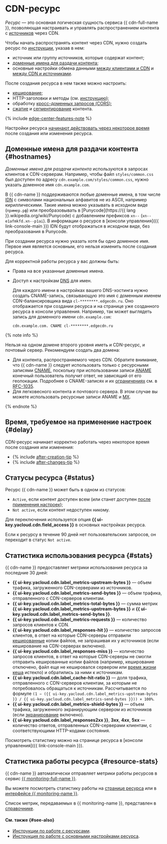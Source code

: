 # CDN-ресурс

_Ресурс_ — это основная логическая сущность сервиса {{ cdn-full-name }}, позволяющая настраивать и управлять распространением контента с [источников](origins.md) через CDN.

Чтобы начать распространять контент через CDN, нужно создать ресурс по [инструкции](../operations/resources/create-resource.md), указав в нем:

* источник или группу источников, которые содержат контент;
* [доменные имена для раздачи контента](#hostnames);
* основные настройки обмена данными [между клиентами и CDN](clients-to-servers.md) и [между CDN и источниками](servers-to-origins.md).

После создания ресурса в нем также можно настроить:

* [кеширование](caching.md);
* HTTP-заголовки и методы (см. [инструкцию](../operations/resources/configure-http.md));
* обработку [кросс-доменных запросов (CORS)](cors.md);
* [сжатие](compression.md) и [сегментирование](slicing.md) контента. 

{% include [edge-center-features-note](../../_includes/cdn/edge-center-features-note.md) %}

Настройки ресурса [начинают действовать через некоторое время](#delay) после создания или изменения ресурса.

## Доменные имена для раздачи контента {#hostnames}

_Доменные имена для раздачи контента_ используются в запросах клиентов к CDN-серверам. Например, чтобы файл `styles/common.css` был доступен по адресу `cdn.example.com/styles/common.css`, нужно указать доменное имя `cdn.example.com`.  

В {{ cdn-name }} поддерживаются любые доменные имена, в том числе [IDN](https://ru.wikipedia.org/wiki/IDN) с символами национальных алфавитов не из ASCII, например кириллическими. Такие имена можно указывать в исходном виде (`пример.рф`) или преобразовывать в [Punycode](https://{{ lang }}.wikipedia.org/wiki/Punycode) с добавлением префиксов `xn--` (`xn--e1afmkfd.xn--p1ai`). В информации о ресурсе в [консоли управления]({{ link-console-main }}) IDN будут отображаться в исходном виде, без преобразования в Punycode.

При создании ресурса нужно указать хотя бы одно доменное имя. Первое имя является основным, его нельзя изменить после создания ресурса.

Для корректной работы ресурса у вас должны быть:

* Права на все указанные доменные имена.
* Доступ к настройкам [DNS](../../glossary/dns.md) для имен. 

  Для каждого имени в настройках вашего DNS-хостинга нужно создать CNAME-запись, связывающую это имя с доменным именем CDN-балансировщика вида `cl-********.edgecdn.ru`. Оно отображается при создании ресурса и на странице уже созданного ресурса в консоли управления. Например, так может выглядеть запись для доменного имени `cdn.example.com`: 

  ``` 
  cdn.example.com. CNAME cl-********.edgecdn.ru
  ```

{% note info %}

Нельзя на одном домене второго уровня иметь и CDN-ресурс, и почтовый сервер. Рекомендуем создать два домена:

* Для контента, распространяемого через CDN. Обратите внимание, что {{ cdn-name }} следует использовать только с ресурсными записями [CNAME](../../dns/concepts/resource-record.md#cname), поскольку при использовании записи [ANAME](../../dns/concepts/resource-record.md#aname) конечный пользователь получит ответ, не зависящий от его геолокации. Подробнее о CNAME-записях и их [ограничениях](https://www.rfc-editor.org/rfc/rfc1912#section-2.4) см. в [RFC-1035](https://www.ietf.org/rfc/rfc1035.html#section-3.3.1).
* Для легковесного контента и почтового сервера. В этом случае вы можете использовать ресурсные записи ANAME и [MX](../../dns/concepts/resource-record.md#mx).

{% endnote %}

## Время, требуемое на применение настроек {#delay}

CDN-ресурс начинает корректно работать через некоторое время после создания или изменения: 

* {% include [after-creation-tip](../../_includes/cdn/after-creation-tip.md) %}
* {% include [after-changes-tip](../../_includes/cdn/after-changes-tip.md) %}


## Статусы ресурса {#status}

Ресурс {{ cdn-name }} может быть в одном из статусов:

* `Active`, если контент доступен всем (или станет доступен [после применения настроек](#delay));
* `Not active`, если контент недоступен никому.

Для переключения используется опция **{{ ui-key.yacloud.cdn.field_access }}** в основных настройках ресурса.

Если к ресурсу в течение 90 дней нет пользовательских запросов, он переходит в статус `Not active`.

## Статистика использования ресурса {#stats}

{{ cdn-name }} предоставляет метрики использования ресурса за последние 30 дней:

* **{{ ui-key.yacloud.cdn.label_metrics-upstream-bytes }}** — объем трафика, загруженного CDN-серверами из источников.
* **{{ ui-key.yacloud.cdn.label_metrics-send-bytes }}** — объем трафика, отправленного с CDN-серверов клиентам.
* **{{ ui-key.yacloud.cdn.label_metrics-total-bytes }}** — сумма метрик **{{ ui-key.yacloud.cdn.label_metrics-upstream-bytes }}** и **{{ ui-key.yacloud.cdn.label_metrics-send-bytes }}**.
* **{{ ui-key.yacloud.cdn.label_metrics-requests }}** — количество запросов клиентов к CDN.
* **{{ ui-key.yacloud.cdn.label_responses-hit }}** — количество запросов клиентов, в ответ на которые CDN-серверы отправили [кешированные](caching.md) копии файлов, не запрашивая их у источников (если кеширование на CDN-серверах включено).
* **{{ ui-key.yacloud.cdn.label_responses-miss }}** — количество запросов клиентов, в ответ на которые CDN-серверы не смогли отправить кешированные копии файлов (например, кеширование отключено, файл еще не кешировался сервером или [время жизни кеша](caching.md#server-side-cache-age) истекло) и обратились за ними к источникам.
* **{{ ui-key.yacloud.cdn.label_cache-hit-ratio }}** — доля трафика, отправленного с CDN-серверов клиентам, за которым не потребовалось обращаться к источникам. Рассчитывается по формуле `(1 − ({{ ui-key.yacloud.cdn.label_metrics-upstream-bytes }} / {{ ui-key.yacloud.cdn.label_metrics-send-bytes }})) × 100%`.
* **{{ ui-key.yacloud.cdn.label_metrics-shield-bytes }}** — объем трафика, загруженного экранирующим сервером из источников (если [экранирование](origins-shielding.md) включено).
* **{{ ui-key.yacloud.cdn.label_responses2xx }}**, **3xx**, **4xx**, **5xx** — количество ответов, отправленных CDN-серверами клиентам, с соответствующими HTTP-кодами состояния.

Посмотреть статистику можно на странице ресурса в [консоли управления]({{ link-console-main }}).

## Статистика работы ресурса {#resource-stats}

{{ cdn-name }} автоматически отправляет метрики работы ресурсов в сервис [{{ monitoring-full-name }}](../../monitoring/).

Вы можете посмотреть статистику работы на [странице ресурса](../operations/resources/get-stats.md#cdn-ui) или в [интерфейсе {{ monitoring-name }}](../operations/resources/get-stats.md#monitoring).

Список метрик, передаваемых в {{ monitoring-name }}, представлен в [справочнике](../metrics.md).

#### См. также {#see-also}

* [Инструкции по работе с ресурсами](../operations/index.md#resources).
* [Инструкция по работе с основными настройками ресурса](../operations/resources/configure-basics.md).